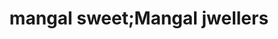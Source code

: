 ---
title: "mangal sweet;Mangal jwellers"
url: /mumbai/mangal-sweet-mangal-jwellers/
shop: jewelry
---
